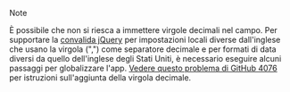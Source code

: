 > [!NOTE]
> È possibile che non si riesca a immettere virgole decimali nel campo. Per supportare la [convalida jQuery](https://jqueryvalidation.org/) per impostazioni locali diverse dall'inglese che usano la virgola (",") come separatore decimale e per formati di data diversi da quello dell'inglese degli Stati Uniti, è necessario eseguire alcuni passaggi per globalizzare l'app. [Vedere questo problema di GitHub 4076](https://github.com/aspnet/AspNetCore.Docs/issues/4076#issuecomment-326590420) per istruzioni sull'aggiunta della virgola decimale.